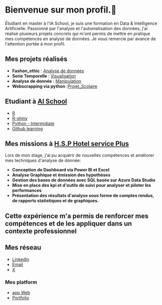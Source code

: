 # Bienvenue sur mon profil.👋


Étudiant en master à l'IA School, je suis une formation en Data & Intelligence Artificielle. Passionné par l'analyse et l'automatisation des données, j'ai réalisé plusieurs projets concrets qui m'ont permis de mettre en pratique mes compétences en analyse de données. Je vous remercie par avance de l'attention portée à mon profil.

## Mes projets réalisés
- **Fashon_ethic** : [Analyse de données](https://github.com/yoskoi/fashion_ethic.github.io)
- **Serie Temporelle** : [Visualisation](https://github.com/yoskoi/Serie_Temporelle)
- **Analyse de donnée** : [Manipulation](https://github.com/yoskoi/Analyse_de_donn-es)
- **Webscrapping via python** :[Projet_Scolaire](https://github.com/yoskoi/Web_Scraping)
  
## Etudiant à [AI School](https://www.intelligence-artificielle-school.com/?gad_source=1&gclid=CjwKCAiAzc2tBhA6EiwArv-i6XwkpvU_si8Yn0hhWdH2kiAUW3x4Ne77_lVRISqh2ZKlv5cyZFadgRoCPjoQAvD_BwE)
- [R](https://app.datacamp.com/learn/courses/intermediate-r)
- [R-shiny](https://github.com/universdesdonnees/R-Shiny)
- [Python - Intermidiate](https://app.datacamp.com/learn/courses/intermediate-python)
- [Github learning ](https://github.com/universdesdonnees/Git-Introduction)

## Mes missions à [H.S.P Hotel service Plus](https://hsp-idf.com/)
Lors de mon stage, j'ai pu acquérir de nouvelles compétences et améliorer mes techniques d'analyse de donnée:
- **Conception de Dashboard via Power BI et Excel**
- **Analyse Graphique et émission des hypothèses**
- **Gestion des bases de données avec SQL basée sur Azure Data Studio**
- **Mise en place des kpi et d'outils de suivi pour analyser et piloter les performances**
- **Présentation des résultats d'analyse sous forme de comptes rendus, de rapports statistiques et de graphiques.**

## Cette expérience m'a permis de renforcer mes compétences et de les appliquer dans un contexte professionnel



## Mes réseau
- [LinkedIn](https://www.linkedin.com/in/moctar-hamid-347811124/)
- [Email](moctar.hamid13@gmail.com)
- [ X ](https://x.com/hamidymoctar)


### Mes platform
- [app Web](https://moctar.shinyapps.io/moctarhamidy/)
- [Portfolio](https://hamidy.000webhostapp.com/)


 





